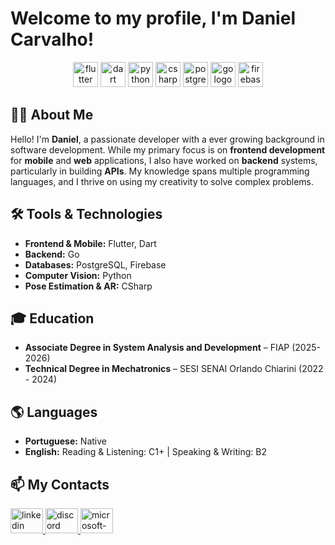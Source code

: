 # Welcome to my profile, I'm Daniel Carvalho! 



<p align="center">
  <img src="https://img.shields.io/badge/Flutter-02569B?logo=flutter&logoColor=white&style=for-the-badge" height="40" alt="flutter logo"  />
  <img src="https://img.shields.io/badge/Dart-0175C2?logo=dart&logoColor=white&style=for-the-badge" height="40" alt="dart logo"  />
  <img src="https://img.shields.io/badge/Python-3776AB?logo=python&logoColor=white&style=for-the-badge" height="40" alt="python logo"  />
  <img src="https://img.shields.io/badge/C Sharp-239120?logo=csharp&logoColor=white&style=for-the-badge" height="40" alt="csharp logo"  />
  <img src="https://img.shields.io/badge/PostgreSQL-4169E1?logo=postgresql&logoColor=white&style=for-the-badge" height="40" alt="postgresql logo"  />
  <img src="https://img.shields.io/badge/Go-00ADD8?logo=go&logoColor=white&style=for-the-badge" height="40" alt="go logo"  />
  <img src="https://img.shields.io/badge/Firebase-FFCA28?logo=firebase&logoColor=black&style=for-the-badge" height="40" alt="firebase logo"  />
</p>

## 👨‍💻 About Me

Hello! I'm **Daniel**, a passionate developer with a ever growing background in software development. While my primary focus is on **frontend development** for **mobile** and **web** applications, I also have worked on **backend** systems, particularly in building **APIs**. My knowledge spans multiple programming languages, and I thrive on using my creativity to solve complex problems.

## 🛠️ Tools & Technologies

- **Frontend & Mobile:** Flutter, Dart
- **Backend:** Go
- **Databases:** PostgreSQL, Firebase
- **Computer Vision:** Python
- **Pose Estimation & AR:** CSharp

## 🎓 Education

- **Associate Degree in System Analysis and Development** – FIAP (2025-2026)  
- **Technical Degree in Mechatronics** – SESI SENAI Orlando Chiarini (2022 - 2024)

## 🌎 Languages

- **Portuguese:** Native
- **English:** Reading & Listening: C1+ | Speaking & Writing: B2

## 📫 My Contacts

<div align="left">
  <a href="https://www.linkedin.com/in/daniel-carvalho-b7a563340" target="_blank">
    <img src="https://raw.githubusercontent.com/maurodesouza/profile-readme-generator/master/src/assets/icons/social/linkedin/default.svg" width="52" height="40" alt="linkedin logo"  />
  </a>
  <a href="https://discordapp.com/users/482996687040675850" target="_blank">
    <img src="https://raw.githubusercontent.com/maurodesouza/profile-readme-generator/master/src/assets/icons/social/discord/default.svg" width="52" height="40" alt="discord logo"  />
  </a>
  <a href="D.vilelavc@outlook.com" target="_blank">
    <img src="https://raw.githubusercontent.com/maurodesouza/profile-readme-generator/master/src/assets/icons/social/microsoft-outlook/default.svg" width="52" height="40" alt="microsoft-outlook logo"  />
  </a>
</div>
